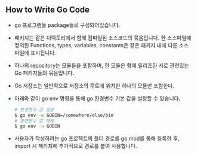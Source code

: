 ## How to Write Go Code

- go 프로그램들 package들로 구성되어있습니다.
- 패키지는 같은 디렉토리에서 함께 컴파일된 소스코드의 묶음입니다. 한 소스파일에 정의된 Functions, types, variables, constants은 같은 패키지 내에 다른 소스 파일에 표시됩니다.
- 하나의 repository는 모듈들을 포함하며, 한 모듈은 함께 릴리즈된 서로 관련있는 Go 패키지들의 묶음입니다.
- Go 저장소는 일반적으로 저장소의 루트에 위치한 하나의 모듈만 포함한다.

- 아래와 같이 go env 명령을 통해 go 환경변수 기본 값을 설정할 수 있습니다.
    ```sh
    # 환경변수 값 설정
    $ go env -w GOBIN=/somewhere/else/bin
    # 환경변수 값 해제
    $ go env -u GOBIN
    ```

- 사용자가 작성하려는 go 프로젝트의 폴더 경로를 go.mod를 통해 등록한 후, import 시 패키지에 추가적으로 경로를 붙여 사용합니다.
